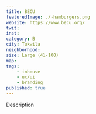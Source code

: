 ```yaml
---
title: BECU
featuredImage: ./-hamburgers.png
website: https://www.becu.org/
twit: 
inst: 
category: B
city: Tukwila
neighborhood:
size: Large (41-100)
map: 
tags:
    - inhouse
    - ux/ui
    - branding
published: true
---
```


Description
